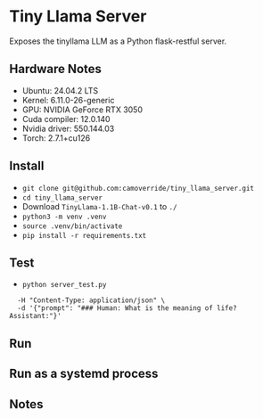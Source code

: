 # Tiny Llama Server

Exposes the tinyllama LLM as a Python flask-restful server.


## Hardware Notes

- Ubuntu: 24.04.2 LTS
- Kernel: 6.11.0-26-generic
- GPU: NVIDIA GeForce RTX 3050
- Cuda compiler: 12.0.140
- Nvidia driver: 550.144.03
- Torch: 2.7.1+cu126


## Install

- `git clone git@github.com:camoverride/tiny_llama_server.git`
- `cd tiny_llama_server`
- Download `TinyLlama-1.1B-Chat-v0.1` to `./`
- `python3 -m venv .venv`
- `source .venv/bin/activate`
- `pip install -r requirements.txt`


## Test

- `python server_test.py`
```curl -X POST http://100.116.247.74:5000/generate \
  -H "Content-Type: application/json" \
  -d '{"prompt": "### Human: What is the meaning of life? Assistant:"}'
```


## Run



## Run as a systemd process


## Notes

